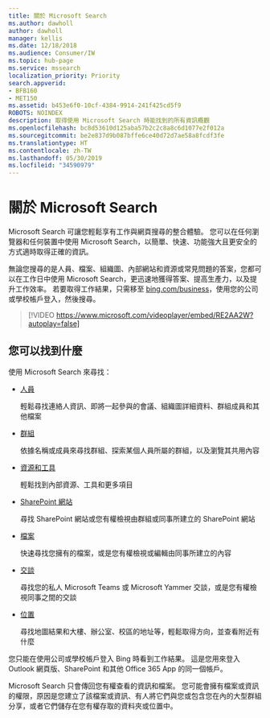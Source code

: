 ```yaml
---
title: 關於 Microsoft Search
ms.author: dawholl
author: dawholl
manager: kellis
ms.date: 12/18/2018
ms.audience: Consumer/IW
ms.topic: hub-page
ms.service: mssearch
localization_priority: Priority
search.appverid:
- BFB160
- MET150
ms.assetid: b453e6f0-10cf-4384-9914-241f425cd5f9
ROBOTS: NOINDEX
description: 取得使用 Microsoft Search 時能找到的所有資訊概觀
ms.openlocfilehash: bc8d53610d125aba57b2c2c8a8c6d1077e2f012a
ms.sourcegitcommit: be2e837d9b087bffe6ce40d72d7ae58a8fcdf3fe
ms.translationtype: HT
ms.contentlocale: zh-TW
ms.lasthandoff: 05/30/2019
ms.locfileid: "34590979"
---
```

# <a name="about-microsoft-search"></a>關於 Microsoft Search

Microsoft Search 可讓您輕鬆享有工作與網頁搜尋的整合體驗。 您可以在任何瀏覽器和任何裝置中使用 Microsoft Search，以簡單、快速、功能強大且更安全的方式適時取得正確的資訊。
  
無論您搜尋的是人員、檔案、組織圖、內部網站和資源或常見問題的答案，您都可以在工作日中使用 Microsoft Search，更迅速地獲得答案、提高生產力，以及提升工作效率。 若要取得工作結果，只需移至 [bing.com/business](https://www.bing.com/business)，使用您的公司或學校帳戶登入，然後搜尋。 
  
> [!VIDEO https://www.microsoft.com/videoplayer/embed/RE2AA2W?autoplay=false]

## <a name="what-you-can-find"></a>您可以找到什麼
  
使用 Microsoft Search 來尋找：
  
- [人員](find-people-and-groups.md)
    
    輕鬆尋找連絡人資訊、即將一起參與的會議、組織圖詳細資料、群組成員和其他檔案
    
- [群組](find-people-and-groups.md)
    
    依據名稱或成員來尋找群組、探索某個人員所屬的群組，以及瀏覽其共用內容
    
- [資源和工具](find-resources-tools-and-more.md)
    
    輕鬆找到內部資源、工具和更多項目
    
- [SharePoint 網站](find-sharepoint-sites.md)
    
    尋找 SharePoint 網站或您有權檢視由群組或同事所建立的 SharePoint 網站
    
- [檔案](find-files.md)
    
    快速尋找您擁有的檔案，或是您有權檢視或編輯由同事所建立的內容
    
- [交談](find-conversations.md)
    
    尋找您的私人 Microsoft Teams 或 Microsoft Yammer 交談，或是您有權檢視同事之間的交談
    
- [位置](find-locations.md)
    
    尋找地圖結果和大樓、辦公室、校區的地址等，輕鬆取得方向，並查看附近有什麼    
    
您只能在使用公司或學校帳戶登入 Bing 時看到工作結果。 這是您用來登入 Outlook 網頁版、SharePoint 和其他 Office 365 App 的同一個帳戶。 
  
Microsoft Search 只會傳回您有權查看的資訊和檔案。 您可能會擁有檔案或資訊的權限，原因是您建立了該檔案或資訊、有人將它們與您或包含您在內的大型群組分享，或者它們儲存在您有權存取的資料夾或位置中。

  

